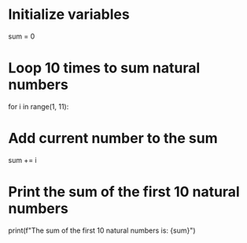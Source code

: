 # Initialize variables
sum = 0

# Loop 10 times to sum natural numbers
for i in range(1, 11):
  # Add current number to the sum
  sum += i

# Print the sum of the first 10 natural numbers
print(f"The sum of the first 10 natural numbers is: {sum}")
